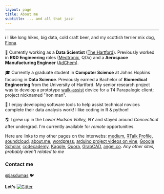 ```yaml
---
layout: page
title: About me
subtitle: ... and all that jazz!
---
```


-------------
:information_source: I like long hikes, big data, cold craft beer, and my scottish terrier mix dog, 
[Fiona](https://twitter.com/jasdumas/status/679480102443417600).

:briefcase: Currently working as a **Data Scientist** ([The Hartford](https://www.thehartford.com/)). Previously worked in **R&D Engineering** roles ([Medtronic](http://www.medtronic.com/covidien), QDx) and a **Aerospace Manufacturing Engineer** ([AdChem](http://acmt.aero/)).

:mortar_board: Currently a graduate student in **Computer Science** at Johns Hopkins focusing in **Data Science**. Previously earned a Bachelor of **Biomedical Engineering** from the University of Hartford. My senior research project was to develop a prototype [walk-assist](http://www.tuvie.com/wp-content/uploads/ekso-bionic-suit1.jpg) device for a T4 Parapalegic client; project nicknamed "Iron man".

:floppy_disk: I enjoy developing software tools to help assist technical novices complete their data analysis work! I like coding in R & python!

:earth_americas: I grew up in the *Lower Hudson Valley, NY* and stayed around *Connecticut* after undergrad. I'm currently available for *remote* opportunities.



Here are links to my other pages on the interwebs: [medium](https://medium.com/@jasdumas), [RTalk Profile](http://rtalk.org/rtalk/), [soundcloud](https://soundcloud.com/jasmine-dumas), [about.me](https://about.me/jasminedumas), [wordpress](https://jasdumas.wordpress.com/), [arduino project videos on vine](https://vine.co/Jasmine.Dumas), [Google Scholar](https://scholar.google.com/citations?user=Yt3WKXsAAAAJ&hl=en), [codecademy](https://www.codecademy.com/jmdumas), [Kaggle](https://www.kaggle.com/jasdumas), [Quora](https://www.quora.com/profile/Jasmine-Dumas), [GrabCAD](https://grabcad.com/jasmine.dumas-1/projects), [angel.co](https://angel.co/jasmine-dumas). *Any other sites, probably aren't related to me*

### Contact me

[@jasdumas](https://twitter.com/jasdumas) :bird:

**Let's**   [![Gitter](https://badges.gitter.im/jasdumas/jasdumas.github.io.svg)](https://gitter.im/jasdumas/jasdumas.github.io?utm_source=badge&utm_medium=badge&utm_campaign=pr-badge)
